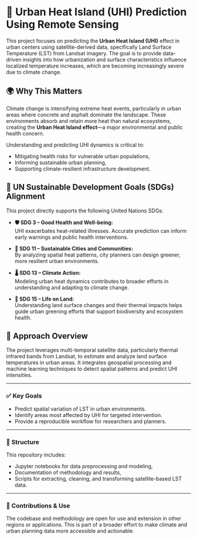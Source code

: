 # 🌆 Urban Heat Island (UHI) Prediction Using Remote Sensing

This project focuses on predicting the **Urban Heat Island (UHI)** effect in urban centers using satellite-derived data, specifically Land Surface Temperature (LST) from Landsat imagery. The goal is to provide data-driven insights into how urbanization and surface characteristics influence localized temperature increases, which are becoming increasingly severe due to climate change.

## 🌍 Why This Matters

Climate change is intensifying extreme heat events, particularly in urban areas where concrete and asphalt dominate the landscape. These environments absorb and retain more heat than natural ecosystems, creating the **Urban Heat Island effect**—a major environmental and public health concern.

Understanding and predicting UHI dynamics is critical to:
- Mitigating health risks for vulnerable urban populations,
- Informing sustainable urban planning,
- Supporting climate-resilient infrastructure development.

## 🎯 UN Sustainable Development Goals (SDGs) Alignment

This project directly supports the following United Nations SDGs:

- **🛡️ SDG 3 – Good Health and Well-being:**  
  UHI exacerbates heat-related illnesses. Accurate prediction can inform early warnings and public health interventions.

- **🌆 SDG 11 – Sustainable Cities and Communities:**  
  By analyzing spatial heat patterns, city planners can design greener, more resilient urban environments.

- **🌡️ SDG 13 – Climate Action:**  
  Modeling urban heat dynamics contributes to broader efforts in understanding and adapting to climate change.

- **🌳 SDG 15 – Life on Land:**  
  Understanding land surface changes and their thermal impacts helps guide urban greening efforts that support biodiversity and ecosystem health.

## 📡 Approach Overview

The project leverages multi-temporal satellite data, particularly thermal infrared bands from Landsat, to estimate and analyze land surface temperatures in urban areas. It integrates geospatial processing and machine learning techniques to detect spatial patterns and predict UHI intensities.

---

### ✅ Key Goals
- Predict spatial variation of LST in urban environments.
- Identify areas most affected by UHI for targeted intervention.
- Provide a reproducible workflow for researchers and planners.

---

### 📁 Structure
This repository includes:
- Jupyter notebooks for data preprocessing and modeling,
- Documentation of methodology and results,
- Scripts for extracting, cleaning, and transforming satellite-based LST data.

---

### 🤝 Contributions & Use
The codebase and methodology are open for use and extension in other regions or applications. This is part of a broader effort to make climate and urban planning data more accessible and actionable.



